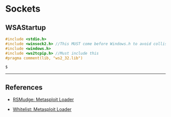 # Sockets

## WSAStartup

```c
#include <stdio.h>
#include <winsock2.h> //This MUST come before Windows.h to avoid collision with Winsock.h
#include <windows.h>
#include <ws2tcpip.h> //Must include this
#pragma comment(lib, "ws2_32.lib")
```

```
$
```

---
## References

- [RSMudge: Metasploit Loader](https://github.com/rsmudge/metasploit-loader/)

- [Whitelist: Metasploit Loader](https://www.whitelist1.com/2018/02/metasploit-loader-iii-loader64exe-x6464_27.html)
